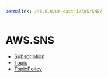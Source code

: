 ```yaml
---
permalink: /48.0.0/us-east-1/AWS/SNS/
---
```


# AWS.SNS



* [Subscription](Subscription.md)
* [Topic](Topic.md)
* [TopicPolicy](TopicPolicy.md)